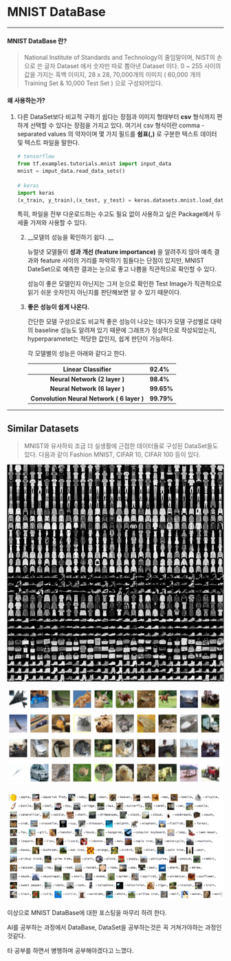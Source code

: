 # MNIST DataBase

---

####     MNIST DataBase 란?

>National Institute of Standards and Technology의 줄임말이며, NIST의 손으로 쓴 글자 Dataset 에서 숫자만 따로 뽑아낸 Dataset 이다. 0 ~ 255 사이의 값을 가지는 흑백 이미지, 28 x 28, 70,000개의 이미지 ( 60,000 개의 Training Set & 10,000 Test Set ) 으로 구성되어있다.



####     왜 사용하는가?

   1. 다른 DataSet보다 비교적 구하기 쉽다는 장점과  이미지 형태부터 __csv__ 형식까지 편하게 선택할 수 있다는 장점을 가지고 있다. 여기서 csv 형식이란 comma - separated values 의 약자이며 몇 가지 필드를 __쉼표(,)__ 로 구분한 텍스트 데이터 및 텍스트 파일을 말한다.

      

      ```python
      # tensorflow
      from tf.examples.tutorials.mnist import input_data
      mnist = imput_data.read_data_sets()
      
      # keras
      import keras
      (x_train, y_train),(x_test, y_test) = keras.datasets.mnist.load_data()
      ```

      특히, 파일을 전부 다운로드하는 수고도 필요 없이 사용하고 싶은 Package에서 두 세줄 가져와 사용할 수 있다.

      

      2. __모델의 성능을 확인하기 쉽다. __

         뉴럴넷 모델들이 __성과 개선 (feature importance)__ 을 알려주지 않아 예측 결과와 feature 사이의 거리를 파악하기 힘들다는 단점이 있지만, MNIST DateSet으로 예측한 결과는 눈으로 좋고 나쁨을 직관적으로 확인할 수 있다.

         성능이 좋은 모델인지 아닌지는 그저 눈으로 확인한 Test Image가 직관적으로 읽기 쉬운 숫자인지 아닌지를 판단해보면 알 수 있기 때문이다.

         

      3. __좋은 성능이 쉽게 나온다.__

          간단한 모델 구성으로도 비교적 좋은 성능이 나오는 데다가 모델 구성별로 대략의 baseline 성능도 알려져 있기 때문에 그래프가 정상적으로 작성되었는지, hyperparametet는 적당한 값인지, 쉽게 판단이 가능하다.

         각 모델별의 성능은 아래와 같다고 한다.

         |             Linear Classifier              | 92.4%      |
         | :----------------------------------------: | ---------- |
         |       __Neural Network (2 layer )__        | __98.4%__  |
         |       __Neural Network (6 layer )__        | __99.65%__ |
         | __Convolution Neural Network ( 6 layer )__ | __99.79%__ |





---



 ##  Similar Datasets

>MNIST와 유사하되 조금 더 실생활에 근접한 데이터들로 구성된 DataSet들도 있다. 다음과 같이 Fashion MNIST,  CIFAR 10, CIFAR 100 등이 있다.

![mnist](./images/mnist.png)

![cifar10](./images/cifar10.png)

![cifar100](./images/cifar100.png)

이상으로 MNIST DataBase에 대한 포스팅을 마무리 하려 한다.

AI를 공부하는 과정에서 DataBase, DataSet을 공부하는것은 꼭 거쳐가야하는 과정인것같다.

타 공부를 하면서 병행하며 공부해야겠다고 느꼈다.
